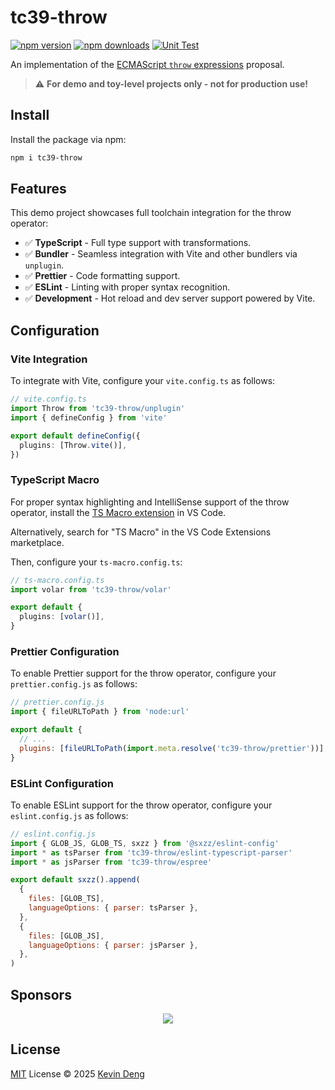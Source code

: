 # tc39-throw

[![npm version][npm-version-src]][npm-version-href]
[![npm downloads][npm-downloads-src]][npm-downloads-href]
[![Unit Test][unit-test-src]][unit-test-href]

An implementation of the [ECMAScript `throw` expressions](https://github.com/tc39/proposal-throw-expressions) proposal.

> ⚠️ **For demo and toy-level projects only - not for production use!**

## Install

Install the package via npm:

```bash
npm i tc39-throw
```

## Features

This demo project showcases full toolchain integration for the throw operator:

- ✅ **TypeScript** - Full type support with transformations.
- ✅ **Bundler** - Seamless integration with Vite and other bundlers via `unplugin`.
- ✅ **Prettier** - Code formatting support.
- ✅ **ESLint** - Linting with proper syntax recognition.
- ✅ **Development** - Hot reload and dev server support powered by Vite.

## Configuration

### Vite Integration

To integrate with Vite, configure your `vite.config.ts` as follows:

```typescript
// vite.config.ts
import Throw from 'tc39-throw/unplugin'
import { defineConfig } from 'vite'

export default defineConfig({
  plugins: [Throw.vite()],
})
```

### TypeScript Macro

For proper syntax highlighting and IntelliSense support of the throw operator, install the [TS Macro extension](https://marketplace.visualstudio.com/items?itemName=zhiyuanzmj.vscode-ts-macro) in VS Code.

Alternatively, search for "TS Macro" in the VS Code Extensions marketplace.

Then, configure your `ts-macro.config.ts`:

```typescript
// ts-macro.config.ts
import volar from 'tc39-throw/volar'

export default {
  plugins: [volar()],
}
```

### Prettier Configuration

To enable Prettier support for the throw operator, configure your `prettier.config.js` as follows:

```js
// prettier.config.js
import { fileURLToPath } from 'node:url'

export default {
  // ...
  plugins: [fileURLToPath(import.meta.resolve('tc39-throw/prettier'))],
}
```

### ESLint Configuration

To enable ESLint support for the throw operator, configure your `eslint.config.js` as follows:

```js
// eslint.config.js
import { GLOB_JS, GLOB_TS, sxzz } from '@sxzz/eslint-config'
import * as tsParser from 'tc39-throw/eslint-typescript-parser'
import * as jsParser from 'tc39-throw/espree'

export default sxzz().append(
  {
    files: [GLOB_TS],
    languageOptions: { parser: tsParser },
  },
  {
    files: [GLOB_JS],
    languageOptions: { parser: jsParser },
  },
)
```

## Sponsors

<p align="center">
  <a href="https://cdn.jsdelivr.net/gh/sxzz/sponsors/sponsors.svg">
    <img src='https://cdn.jsdelivr.net/gh/sxzz/sponsors/sponsors.svg'/>
  </a>
</p>

## License

[MIT](./LICENSE) License © 2025 [Kevin Deng](https://github.com/sxzz)

[npm-version-src]: https://img.shields.io/npm/v/tc39-throw.svg
[npm-version-href]: https://npmjs.com/package/tc39-throw
[npm-downloads-src]: https://img.shields.io/npm/dm/tc39-throw
[npm-downloads-href]: https://www.npmcharts.com/compare/tc39-throw?interval=30
[unit-test-src]: https://github.com/sxzz/tc39-throw/actions/workflows/unit-test.yml/badge.svg
[unit-test-href]: https://github.com/sxzz/tc39-throw/actions/workflows/unit-test.yml
